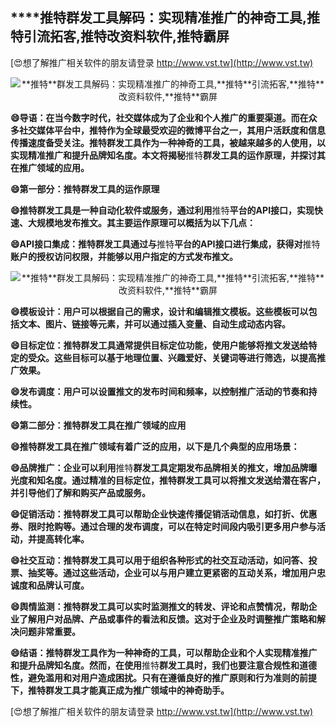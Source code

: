 ## ****推特**群发工具解码：实现精准推广的神奇工具,**推特**引流拓客,**推特**改资料软件,**推特**霸屏**

[😍想了解推广相关软件的朋友请登录 http://www.vst.tw](http://www.vst.tw)

 <center><img src="https://vst.tw/MP4/tuiguang/png/8.png" alt="**推特**群发工具解码：实现精准推广的神奇工具,**推特**引流拓客,**推特**改资料软件,**推特**霸屏"></center>

**😄导语：在当今数字时代，社交媒体成为了企业和个人推广的重要渠道。而在众多社交媒体平台中，**推特**作为全球最受欢迎的微博平台之一，其用户活跃度和信息传播速度备受关注。**推特**群发工具作为一种神奇的工具，被越来越多的人使用，以实现精准推广和提升品牌知名度。本文将揭秘**推特**群发工具的运作原理，并探讨其在推广领域的应用。**

**😄第一部分：**推特**群发工具的运作原理**

**😄**推特**群发工具是一种自动化软件或服务，通过利用**推特**平台的API接口，实现快速、大规模地发布推文。其主要运作原理可以概括为以下几点：**

**😄API接口集成：**推特**群发工具通过与**推特**平台的API接口进行集成，获得对**推特**账户的授权访问权限，并能够以用户指定的方式发布推文。**

 <center><img src="https://vst.tw/MP4/tuiguang/png/3.png" alt="**推特**群发工具解码：实现精准推广的神奇工具,**推特**引流拓客,**推特**改资料软件,**推特**霸屏"></center>

**😄模板设计：用户可以根据自己的需求，设计和编辑推文模板。这些模板可以包括文本、图片、链接等元素，并可以通过插入变量、自动生成动态内容。**

**😄目标定位：**推特**群发工具通常提供目标定位功能，使用户能够将推文发送给特定的受众。这些目标可以基于地理位置、兴趣爱好、关键词等进行筛选，以提高推广效果。**

**😄发布调度：用户可以设置推文的发布时间和频率，以控制推广活动的节奏和持续性。**

**😄第二部分：**推特**群发工具在推广领域的应用**

**😄**推特**群发工具在推广领域有着广泛的应用，以下是几个典型的应用场景：**

**😄品牌推广：企业可以利用**推特**群发工具定期发布品牌相关的推文，增加品牌曝光度和知名度。通过精准的目标定位，**推特**群发工具可以将推文发送给潜在客户，并引导他们了解和购买产品或服务。**

**😄促销活动：**推特**群发工具可以帮助企业快速传播促销活动信息，如打折、优惠券、限时抢购等。通过合理的发布调度，可以在特定时间段内吸引更多用户参与活动，并提高转化率。**

**😄社交互动：**推特**群发工具可以用于组织各种形式的社交互动活动，如问答、投票、抽奖等。通过这些活动，企业可以与用户建立更紧密的互动关系，增加用户忠诚度和品牌认可度。**

**😄舆情监测：**推特**群发工具可以实时监测推文的转发、评论和点赞情况，帮助企业了解用户对品牌、产品或事件的看法和反馈。这对于企业及时调整推广策略和解决问题非常重要。**

**😄结语：**推特**群发工具作为一种神奇的工具，可以帮助企业和个人实现精准推广和提升品牌知名度。然而，在使用**推特**群发工具时，我们也要注意合规性和道德性，避免滥用和对用户造成困扰。只有在遵循良好的推广原则和行为准则的前提下，**推特**群发工具才能真正成为推广领域中的神奇助手。**

[😍想了解推广相关软件的朋友请登录 http://www.vst.tw](http://www.vst.tw)



